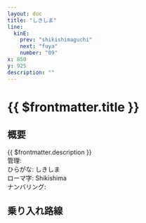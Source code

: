 ```yaml
---
layout: doc
title: "しきしま"
line:
  kinE:
    prev: "shikishimaguchi"
    next: "fuya"
    number: "09"
x: 850
y: 925
description: ""
---
```


# {{ $frontmatter.title }}
<!-- ![駅の写真の説明](駅の写真のURL) -->

## 概要
{{ $frontmatter.description }}  
管理:   
ひらがな: しきしま  
ローマ字: Shikishima  
ナンバリング: <Numberling />

## 乗り入れ路線
<LineInfo />
